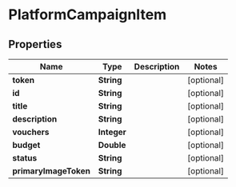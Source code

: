 

# PlatformCampaignItem


## Properties

Name | Type | Description | Notes
------------ | ------------- | ------------- | -------------
**token** | **String** |  |  [optional]
**id** | **String** |  |  [optional]
**title** | **String** |  |  [optional]
**description** | **String** |  |  [optional]
**vouchers** | **Integer** |  |  [optional]
**budget** | **Double** |  |  [optional]
**status** | **String** |  |  [optional]
**primaryImageToken** | **String** |  |  [optional]



